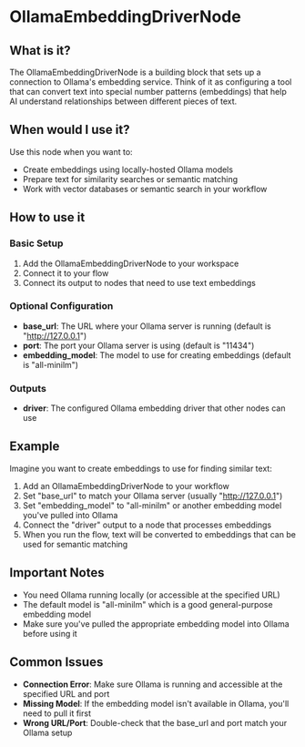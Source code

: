 # OllamaEmbeddingDriverNode

## What is it?
The OllamaEmbeddingDriverNode is a building block that sets up a connection to Ollama's embedding service. Think of it as configuring a tool that can convert text into special number patterns (embeddings) that help AI understand relationships between different pieces of text.

## When would I use it?
Use this node when you want to:
- Create embeddings using locally-hosted Ollama models
- Prepare text for similarity searches or semantic matching
- Work with vector databases or semantic search in your workflow

## How to use it

### Basic Setup
1. Add the OllamaEmbeddingDriverNode to your workspace
2. Connect it to your flow
3. Connect its output to nodes that need to use text embeddings

### Optional Configuration
- **base_url**: The URL where your Ollama server is running (default is "http://127.0.0.1")
- **port**: The port your Ollama server is using (default is "11434")
- **embedding_model**: The model to use for creating embeddings (default is "all-minilm")

### Outputs
- **driver**: The configured Ollama embedding driver that other nodes can use

## Example
Imagine you want to create embeddings to use for finding similar text:

1. Add an OllamaEmbeddingDriverNode to your workflow
2. Set "base_url" to match your Ollama server (usually "http://127.0.0.1")
3. Set "embedding_model" to "all-minilm" or another embedding model you've pulled into Ollama
4. Connect the "driver" output to a node that processes embeddings
5. When you run the flow, text will be converted to embeddings that can be used for semantic matching

## Important Notes
- You need Ollama running locally (or accessible at the specified URL)
- The default model is "all-minilm" which is a good general-purpose embedding model
- Make sure you've pulled the appropriate embedding model into Ollama before using it

## Common Issues
- **Connection Error**: Make sure Ollama is running and accessible at the specified URL and port
- **Missing Model**: If the embedding model isn't available in Ollama, you'll need to pull it first
- **Wrong URL/Port**: Double-check that the base_url and port match your Ollama setup